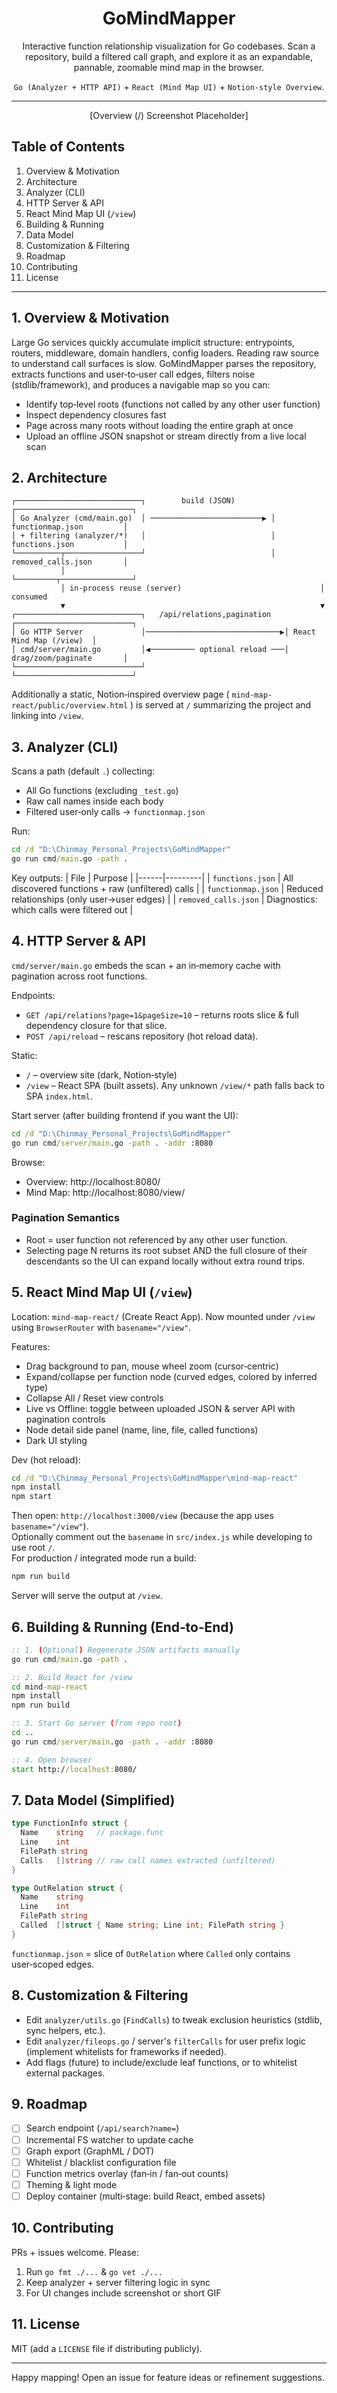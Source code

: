 <div align="center">

# GoMindMapper

Interactive function relationship visualization for Go codebases. Scan a repository, build a filtered call graph, and explore it as an expandable, pannable, zoomable mind map in the browser.

`Go (Analyzer + HTTP API)` + `React (Mind Map UI)` + `Notion‑style Overview`.

---

[Overview (/) Screenshot Placeholder]

</div>

## Table of Contents
1. Overview & Motivation  
2. Architecture  
3. Analyzer (CLI)  
4. HTTP Server & API  
5. React Mind Map UI (`/view`)  
6. Building & Running  
7. Data Model  
8. Customization & Filtering  
9. Roadmap  
10. Contributing  
11. License

---

## 1. Overview & Motivation
Large Go services quickly accumulate implicit structure: entrypoints, routers, middleware, domain handlers, config loaders. Reading raw source to understand call surfaces is slow. GoMindMapper parses the repository, extracts functions and user‑to‑user call edges, filters noise (stdlib/framework), and produces a navigable map so you can:
* Identify top‑level roots (functions not called by any other user function)
* Inspect dependency closures fast
* Page across many roots without loading the entire graph at once
* Upload an offline JSON snapshot or stream directly from a live local scan

## 2. Architecture
```
┌────────────────────────────┐        build (JSON)        ┌──────────────────────────┐
│ Go Analyzer (cmd/main.go)  │ ─────────────────────────▶ │ functionmap.json         │
│ + filtering (analyzer/*)   │                            │ functions.json           │
└──────────┬─────────────────┘                            │ removed_calls.json       │
           │                                               └─────────┬────────────────┘
           │ in‑process reuse (server)                               │ consumed
           ▼                                                         ▼
┌────────────────────────────┐   /api/relations,pagination   ┌──────────────────────────┐
│ Go HTTP Server             │──────────────────────────────▶│ React Mind Map (/view)  │
│ cmd/server/main.go         │◀────────── optional reload ───│ drag/zoom/paginate       │
└────────────────────────────┘                                └──────────────────────────┘
```
Additionally a static, Notion‑inspired overview page ( `mind-map-react/public/overview.html` ) is served at `/` summarizing the project and linking into `/view`.

## 3. Analyzer (CLI)
Scans a path (default `.`) collecting:
* All Go functions (excluding `_test.go`)
* Raw call names inside each body
* Filtered user‑only calls -> `functionmap.json`

Run:
```cmd
cd /d "D:\Chinmay_Personal_Projects\GoMindMapper"
go run cmd/main.go -path .
```
Key outputs:
| File | Purpose |
|------|---------|
| `functions.json` | All discovered functions + raw (unfiltered) calls |
| `functionmap.json` | Reduced relationships (only user→user edges) |
| `removed_calls.json` | Diagnostics: which calls were filtered out |

## 4. HTTP Server & API
`cmd/server/main.go` embeds the scan + an in‑memory cache with pagination across root functions.

Endpoints:
* `GET /api/relations?page=1&pageSize=10` – returns roots slice & full dependency closure for that slice.
* `POST /api/reload` – rescans repository (hot reload data).

Static:
* `/` – overview site (dark, Notion‑style)
* `/view` – React SPA (built assets). Any unknown `/view/*` path falls back to SPA `index.html`.

Start server (after building frontend if you want the UI):
```cmd
cd /d "D:\Chinmay_Personal_Projects\GoMindMapper"
go run cmd/server/main.go -path . -addr :8080
```
Browse:  
* Overview: http://localhost:8080/  
* Mind Map: http://localhost:8080/view/

### Pagination Semantics
* Root = user function not referenced by any other user function.
* Selecting page N returns its root subset AND the full closure of their descendants so the UI can expand locally without extra round trips.

## 5. React Mind Map UI (`/view`)
Location: `mind-map-react/` (Create React App). Now mounted under `/view` using `BrowserRouter` with `basename="/view"`.

Features:
* Drag background to pan, mouse wheel zoom (cursor‑centric)
* Expand/collapse per function node (curved edges, colored by inferred type)
* Collapse All / Reset view controls
* Live vs Offline: toggle between uploaded JSON & server API with pagination controls
* Node detail side panel (name, line, file, called functions)
* Dark UI styling

Dev (hot reload):
```cmd
cd /d "D:\Chinmay_Personal_Projects\GoMindMapper\mind-map-react"
npm install
npm start
```
Then open: `http://localhost:3000/view` (because the app uses `basename="/view"`).  
Optionally comment out the `basename` in `src/index.js` while developing to use root `/`.  
For production / integrated mode run a build:
```cmd
npm run build
```
Server will serve the output at `/view`.

## 6. Building & Running (End‑to‑End)
```cmd
:: 1. (Optional) Regenerate JSON artifacts manually
go run cmd/main.go -path .

:: 2. Build React for /view
cd mind-map-react
npm install
npm run build

:: 3. Start Go server (from repo root)
cd ..
go run cmd/server/main.go -path . -addr :8080

:: 4. Open browser
start http://localhost:8080/
```

## 7. Data Model (Simplified)
```go
type FunctionInfo struct {
  Name    string   // package.func
  Line    int
  FilePath string
  Calls   []string // raw call names extracted (unfiltered)
}

type OutRelation struct {
  Name    string
  Line    int
  FilePath string
  Called  []struct { Name string; Line int; FilePath string }
}
```
`functionmap.json` = slice of `OutRelation` where `Called` only contains user‑scoped edges.

## 8. Customization & Filtering
* Edit `analyzer/utils.go` (`FindCalls`) to tweak exclusion heuristics (stdlib, sync helpers, etc.).
* Edit `analyzer/fileops.go` / server's `filterCalls` for user prefix logic (implement whitelists for frameworks if needed).
* Add flags (future) to include/exclude leaf functions, or to whitelist external packages.

## 9. Roadmap
- [ ] Search endpoint (`/api/search?name=`)
- [ ] Incremental FS watcher to update cache
- [ ] Graph export (GraphML / DOT)
- [ ] Whitelist / blacklist configuration file
- [ ] Function metrics overlay (fan‑in / fan‑out counts)
- [ ] Theming & light mode
- [ ] Deploy container (multi‑stage: build React, embed assets)

## 10. Contributing
PRs + issues welcome. Please:
1. Run `go fmt ./...` & `go vet ./...`
2. Keep analyzer + server filtering logic in sync
3. For UI changes include screenshot or short GIF

## 11. License
MIT (add a `LICENSE` file if distributing publicly).

---
Happy mapping! Open an issue for feature ideas or refinement suggestions.

